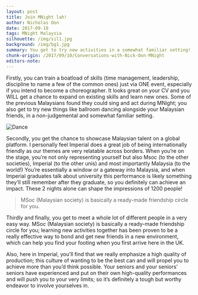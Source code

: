 ```yaml
---
layout: post
title: Join MNight lah!
author: Nicholas Oon
date: 2017-09-10
tags: MNight Malaysia
silhouette: /img/sil1.jpg
background: /img/bg1.jpg
summary: You get to try new activities in a somewhat familiar setting!
chunk-origin: /2017/09/10/Conversations-with-Nick-Oon-MNight
editors-note: 
---
```


Firstly, you can train a boatload of skills (time management, leadership, discipline to name a few of the common ones) just via ONE event, especially if you intend to become a choreographer. It looks great on your CV and you WILL get a chance to expand on existing skills and learn new ones. Some of the previous Malaysians found they could sing and act during MNight; you also get to try new things like ballroom dancing alongside your Malaysian friends, in a non-judgemental and somewhat familiar setting. 

![Dance](https://kualistories.github.io/img/Dance.jpg)

Secondly, you get the chance to showcase Malaysian talent on a global platform. I personally feel Imperial does a great job of being internationally friendly as our themes are very relatable across borders. When you’re on the stage, you’re not only representing yourself but also Msoc (to the other societies), Imperial (to the other unis) and most importantly Malaysia (to the world!) You’re essentially a window or a gateway into Malaysia, and when Imperial graduates talk about university this performance is likely something they’ll still remember after they graduate, so you definitely can achieve an impact. These 2 nights alone can shape the impressions of 1200 people! 

>MSoc (Malaysian society) is basically a ready-made friendship circle for you.

Thirdly and finally, you get to meet a whole lot of different people in a very easy way. MSoc (Malaysian society) is basically a ready-made friendship circle for you; learning new activities together has been proven to be a really effective way to bond and get new friends in a new environment, which can help you find your footing when you first arrive here in the UK. 

Also, here in Imperial, you’ll find that we really emphasize a high quality of production; this culture of wanting to be the best can and will propel you to achieve more than you’d think possible. Your seniors and your seniors’ seniors have experienced and put on their own high-quality performances and will push you to your very limits; so it’s definitely a tough but worthy endeavor to involve yourselves in. 
